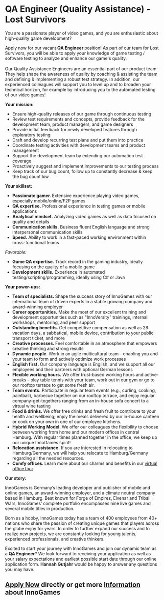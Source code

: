 <h1>QA Engineer (Quality Assistance) - Lost Survivors</h1>
<p>You are a passionate player of video games, and you are enthusiastic about high-quality game development?</p><p>Apply now for our vacant&nbsp;<strong>QA Engineer&nbsp;</strong>position!&nbsp;As part of our team for Lost Survivors, you will be able to apply your knowledge of game testing / software testing to analyze and enhance our game's quality.<br /><br />Our Quality Assistance Engineers are an essential part of our<span>&nbsp;</span><span>product team</span>: They help shape the awareness of quality by coaching &amp; assisting the team and defining &amp; implementing a robust test strategy.&nbsp;In addition, our experienced colleagues will support you to level up and to broaden your technical horizon, for example by introducing you to the automated testing of our video games!</p><p></p><p><strong><span>Your mission:</span></strong></p><ul><li>Ensure high-quality releases of our game through continuous testing</li><li>Review test requirements and concepts, provide feedback for the development team, product managers, and game designers</li><li>Provide initial feedback for newly developed features through exploratory testing</li><li>Draft and develop recurring test plans and put them into practice</li><li>Coordinate testing activities with development teams and product management</li><li>Support the development team by extending our automation test coverage</li><li>Proactively suggest and implement improvements to our testing process</li><li>Keep track of our bug count, follow up to constantly decrease &amp; keep the bug count low</li></ul><p></p><p><strong>Your skillset:</strong></p><ul><li><strong>Passionate gamer.&nbsp;</strong>Extensive experience playing video games, especially mobile/online/F2P games</li><li><strong>QA expertise.</strong> Professional experience in testing games or mobile applications</li><li><strong>Analytical mindset.</strong> Analyzing video games as well as data focused on quality and details</li><li><strong>Communication skills.</strong> Business fluent English language and strong interpersonal&nbsp;communication skills</li><li><strong>Speed.</strong>&nbsp;Ability to work in a fast-paced working environment within cross-functional teams</li></ul><p><em>Favorable:</em></p><ul><li><strong>Game QA expertise.</strong> Track record in the gaming industry, ideally focusing on the quality of a mobile game</li><li><strong>Development skills.</strong> Experience in automated testing/scripting/programming, ideally using C# or Java</li></ul><p></p><p><strong>Your power-ups:</strong></p><ul><li><strong>Team of specialists.&nbsp;</strong>Shape the success story of InnoGames with our international team of driven experts in a stable growing company and award-winning employer</li><li><strong>Career opportunities.</strong><span>&nbsp;</span>Make the most of our excellent training and development opportunities&nbsp;<span>such as "InnoVersity" trainings, internal workshops, mentoring, and peer support</span></li><li><strong>Outstanding benefits.&nbsp;</strong>Get competitive compensation as well as 28 vacation days, a sabbatical, mobile device, contribution to your public transport ticket, and more</li><li><strong>Creative processes.&nbsp;</strong>Feel comfortable in an atmosphere that empowers creative thinking and strong results</li><li><strong>Dynamic people.</strong><span>&nbsp;</span>Work in an agile multicultural team &ndash; enabling you and your team to form and actively optimize work processes</li><li><strong>English first.&nbsp;</strong>Our company language is English, and we support all our employees and their partners with optional German lessons</li><li><strong>Flexible working hours.</strong>&nbsp;We offer trust-based working hours and active-breaks - play table tennis with your team, work out in our gym or go to our rooftop terrace to get some fresh air.</li><li><span><strong>Team events.</strong>&nbsp;Participate in regular team events (e.g., curling, cooking, paintball), barbecue together on our rooftop terrace, and enjoy regular company-get-togethers ranging from an in-house sofa concert to a virtual wine tasting</span></li><li><strong>Food &amp; drinks.&nbsp;</strong>We offer free drinks and fresh fruit to contribute to your health and wellbeing; enjoy the meals delivered by our in-house canteen or cook on your own in one of our employee kitchens.</li><li><strong><span>Hybrid Working Model.&nbsp;</span></strong><span>We offer our colleagues the flexibility to choose between working from home and our modern offices in central Hamburg. With regular times planned together in the office, we keep up our unique InnoGames spirit!</span></li><li><strong>Relocation assistance.</strong>&nbsp;If you are interested in relocating to Hamburg/Germany, we will help you relocate to Hamburg/Germany regarding all the needed resources.</li><li><strong>Comfy offices.<span>&nbsp;</span></strong>Learn more about our charms and benefits in our<span>&nbsp;</span><a href="https://www.youtube.com/watch?v=yZR6GlDxRag" rel="nofollow">virtual office tour</a>.</li></ul><p></p><p><strong>Our story:</strong></p><p>InnoGames is Germany&rsquo;s leading developer and publisher of mobile and online games, an award-winning employer, and a climate neutral company based in Hamburg. Best known for Forge of Empires, Elvenar and Tribal Wars, InnoGames&rsquo; complete portfolio encompasses nine live games and several mobile titles in production.</p><p><span>Born as a hobby, InnoGames today has a team of 400 employees from 40+ nations who share the passion of creating unique games that players across the globe enjoy for years. In order to further expand our success and to realize new projects, we are constantly looking for young talents, experienced professionals, and creative thinkers.</span></p>Excited to start your journey with InnoGames and join our dynamic team as a<span>&nbsp;</span><strong>QA Engineer</strong>? We look forward to receiving your application as well as your salary expectations and earliest possible start date through our online application form.<span>&nbsp;</span><strong>Hannah Gutjahr</strong>&nbsp;would be happy to answer any questions you may have.

<h2><a href="https://jobs.jobvite.com/careers/innogames/job/oicKifwg/apply?__jvst=Job+Board&__jvsd=github_jobs_repo">Apply Now</a> directly or get more <a href="https://www.innogames.com/career/detail/job/qa-engineer-quality-assistance-lost-survivors/?s=github_jobs_repo">Information</a> about InnoGames</h2>